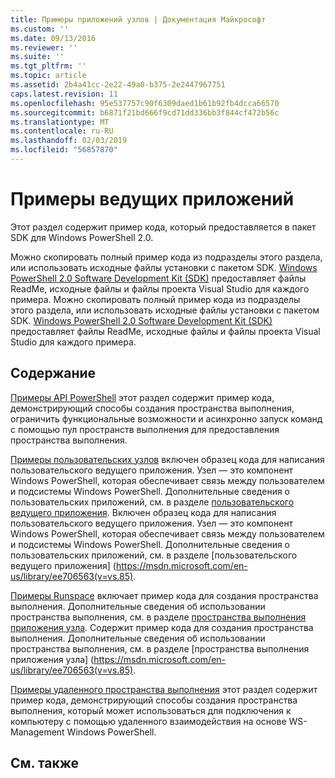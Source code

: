 ```yaml
---
title: Примеры приложений узлов | Документация Майкрософт
ms.custom: ''
ms.date: 09/13/2016
ms.reviewer: ''
ms.suite: ''
ms.tgt_pltfrm: ''
ms.topic: article
ms.assetid: 2b4a41cc-2e22-49a0-b375-2e2447967751
caps.latest.revision: 11
ms.openlocfilehash: 95e537757c90f6309daed1b61b92fb4dcca66570
ms.sourcegitcommit: b6871f21bd666f9cd71dd336bb3f844cf472b56c
ms.translationtype: MT
ms.contentlocale: ru-RU
ms.lasthandoff: 02/03/2019
ms.locfileid: "56857870"
---
```

# <a name="host-application-samples"></a>Примеры ведущих приложений

Этот раздел содержит пример кода, который предоставляется в пакет SDK для Windows PowerShell 2.0.

 Можно скопировать полный пример кода из подразделы этого раздела, или использовать исходные файлы установки с пакетом SDK. [Windows PowerShell 2.0 Software Development Kit (SDK)](https://www.microsoft.com/en-us/download/details.aspx?id=2560) предоставляет файлы ReadMe, исходные файлы и файлы проекта Visual Studio для каждого примера.
Можно скопировать полный пример кода из подразделы этого раздела, или использовать исходные файлы установки с пакетом SDK. [Windows PowerShell 2.0 Software Development Kit (SDK)](https://www.microsoft.com/en-us/download/details.aspx?id=2560) предоставляет файлы ReadMe, исходные файлы и файлы проекта Visual Studio для каждого примера.

## <a name="in-this-section"></a>Содержание

 [Примеры API PowerShell](./windows-powershell-api-samples.md) этот раздел содержит пример кода, демонстрирующий способы создания пространства выполнения, ограничить функциональные возможности и асинхронно запуск команд с помощью пул пространств выполнения для предоставления пространства выполнения.

 [Примеры пользовательских узлов](./custom-host-samples.md) включен образец кода для написания пользовательского ведущего приложения. Узел — это компонент Windows PowerShell, которая обеспечивает связь между пользователем и подсистемы Windows PowerShell. Дополнительные сведения о пользовательских приложений, см. в разделе [пользовательского ведущего приложения](https://msdn.microsoft.com/en-us/library/ee706563(v=vs.85).aspx).
Включен образец кода для написания пользовательского ведущего приложения. Узел — это компонент Windows PowerShell, которая обеспечивает связь между пользователем и подсистемы Windows PowerShell. Дополнительные сведения о пользовательских приложений, см. в разделе [пользовательского ведущего приложения] (https://msdn.microsoft.com/en-us/library/ee706563(v=vs.85).

 [Примеры Runspace](./runspace-samples.md) включает пример кода для создания пространства выполнения. Дополнительные сведения об использовании пространства выполнения, см. в разделе [пространства выполнения приложения узла](https://msdn.microsoft.com/en-us/library/ee706563(v=vs.85).aspx).
Содержит пример кода для создания пространства выполнения. Дополнительные сведения об использовании пространства выполнения, см. в разделе [пространства выполнения приложения узла] (https://msdn.microsoft.com/en-us/library/ee706563(v=vs.85).

 [Примеры удаленного пространства выполнения](./remote-runspace-samples.md) этот раздел содержит пример кода, демонстрирующий способы создания пространства выполнения, который может использоваться для подключения к компьютеру с помощью удаленного взаимодействия на основе WS-Management Windows PowerShell.

## <a name="see-also"></a>См. также
